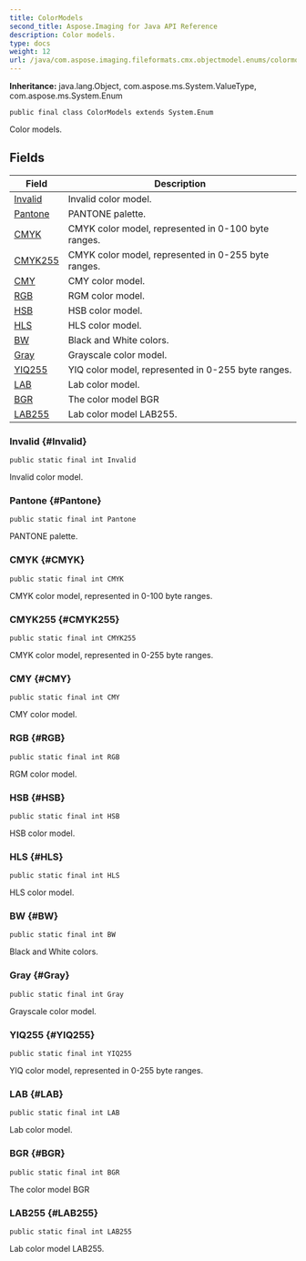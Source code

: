 ```yaml
---
title: ColorModels
second_title: Aspose.Imaging for Java API Reference
description: Color models.
type: docs
weight: 12
url: /java/com.aspose.imaging.fileformats.cmx.objectmodel.enums/colormodels/
---
```

**Inheritance:**
java.lang.Object, com.aspose.ms.System.ValueType, com.aspose.ms.System.Enum
```
public final class ColorModels extends System.Enum
```

Color models.
## Fields

| Field | Description |
| --- | --- |
| [Invalid](#Invalid) | Invalid color model. |
| [Pantone](#Pantone) | PANTONE palette. |
| [CMYK](#CMYK) | CMYK color model, represented in 0-100 byte ranges. |
| [CMYK255](#CMYK255) | CMYK color model, represented in 0-255 byte ranges. |
| [CMY](#CMY) | CMY color model. |
| [RGB](#RGB) | RGM color model. |
| [HSB](#HSB) | HSB color model. |
| [HLS](#HLS) | HLS color model. |
| [BW](#BW) | Black and White colors. |
| [Gray](#Gray) | Grayscale color model. |
| [YIQ255](#YIQ255) | YIQ color model, represented in 0-255 byte ranges. |
| [LAB](#LAB) | Lab color model. |
| [BGR](#BGR) | The color model BGR |
| [LAB255](#LAB255) | Lab color model LAB255. |
### Invalid {#Invalid}
```
public static final int Invalid
```


Invalid color model.

### Pantone {#Pantone}
```
public static final int Pantone
```


PANTONE palette.

### CMYK {#CMYK}
```
public static final int CMYK
```


CMYK color model, represented in 0-100 byte ranges.

### CMYK255 {#CMYK255}
```
public static final int CMYK255
```


CMYK color model, represented in 0-255 byte ranges.

### CMY {#CMY}
```
public static final int CMY
```


CMY color model.

### RGB {#RGB}
```
public static final int RGB
```


RGM color model.

### HSB {#HSB}
```
public static final int HSB
```


HSB color model.

### HLS {#HLS}
```
public static final int HLS
```


HLS color model.

### BW {#BW}
```
public static final int BW
```


Black and White colors.

### Gray {#Gray}
```
public static final int Gray
```


Grayscale color model.

### YIQ255 {#YIQ255}
```
public static final int YIQ255
```


YIQ color model, represented in 0-255 byte ranges.

### LAB {#LAB}
```
public static final int LAB
```


Lab color model.

### BGR {#BGR}
```
public static final int BGR
```


The color model BGR

### LAB255 {#LAB255}
```
public static final int LAB255
```


Lab color model LAB255.

